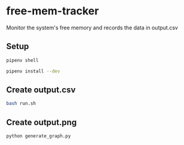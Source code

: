 # free-mem-tracker
Monitor the system's free memory and records the data in output.csv

## Setup

```bash
pipenv shell
```

```bash
pipenv install --dev
```

## Create output.csv

```bash
bash run.sh 
```

## Create output.png

```bash
python generate_graph.py 
```
